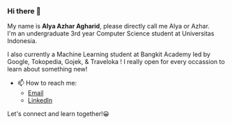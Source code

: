 ### Hi there 👋

My name is **Alya Azhar Agharid**, please directly call me Alya or Azhar.  
I'm an undergraduate 3rd year Computer Science student at Universitas Indonesia.  
  
I also currently a Machine Learning student at Bangkit Academy led by Google, Tokopedia, Gojek, & Traveloka !
I really open for every occassion to learn about something new!

- 📫 How to reach me: 
  - [Email](alya.azhar@ui.ac.id)  
  - [LinkedIn](https://www.linkedin.com/in/alyazharr/)

Let's connect and learn together!😀
